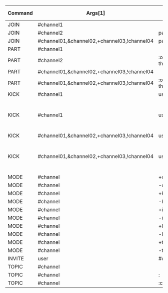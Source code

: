 | Command | Args[1] | Args[2] | Args[3] | Spalte 5 | Spalte 6 |
| ------- | ------- | ------- | ------- | -------- | -------- |
| JOIN    | #channel1 |         |         |          |          |
| JOIN    | #channel2 | password1 |         |          |          |
| JOIN    | #channel01,&channel02,+channel03,!channel04 | password01,password02 |         |          |          |
| PART    | #channel1 |         |         |          |          |
| PART    | #channel2 | :one reason for leaving the channel |         |          |          |
| PART    | #channel01,&channel02,+channel03,!channel04 |         |         |          |          |
| PART    | #channel01,&channel02,+channel03,!channel04 | :one reason for leaving the channel |         |          |          |
| KICK    | #channel1 | user1   |         |          |          |
| KICK    | #channel1 | user1   | :reason for kicking user out of the channel |          |          |
| KICK    | #channel01,&channel02,+channel03,!channel04 | user1,user2 |         |          |          |
| KICK    | #channel01,&channel02,+channel03,!channel04 | user1,user2 | :reason for kicking user out of the channel |          |          |
| MODE    | #channel | +o      | user1   |          |          |
| MODE    | #channel | -o      | user1   |          |          |
| MODE    | #channel | +k      | password1 |          |          |
| MODE    | #channel | -k      | password1 |          |          |
| MODE    | #channel | +i      |         |          |          |
| MODE    | #channel | -i      |         |          |          |
| MODE    | #channel | +l      | 10      |          |          |
| MODE    | #channel | -l      |         |          |          |
| MODE    | #channel | +t      |         |          |          |
| MODE    | #channel | -t      |         |          |          |
| INVITE  | user    | #channel01 |         |          |          |
| TOPIC   | #channel |         |         |          |          |
| TOPIC   | #channel | :       |         |          |          |
| TOPIC   | #channel | :changed Topic here |         |          |          |

